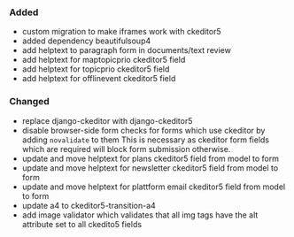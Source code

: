 ### Added

- custom migration to make iframes work with ckeditor5
- added dependency beautifulsoup4
- add helptext to paragraph form in documents/text review
- add helptext for maptopicprio ckeditor5 field
- add helptext for topicprio ckeditor5 field
- add helptext for offlinevent ckeditor5 field


### Changed

- replace django-ckeditor with django-ckeditor5
- disable browser-side form checks for forms which use ckeditor by adding
  `novalidate` to them  This is necessary as ckeditor form fields which are
  required will block form submission otherwise.
- update and move helptext for plans ckeditor5 field from model to form
- update and move helptext for newsletter ckeditor5 field from model to form
- update and move helptext for plattform email ckeditor5 field from model to
  form
- update a4 to ckeditor5-transition-a4
- add image validator which validates that all img tags have the alt attribute
  set to all ckedito5 fields

